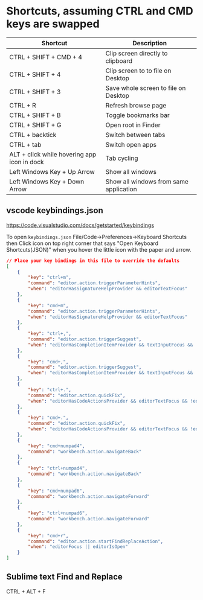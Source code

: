 # Shortcuts, assuming CTRL and CMD keys are swapped

| Shortcut                                    | Description                            |
| ------------------------------------------- | -------------------------------------- |
| CTRL + SHIFT + CMD + 4                      | Clip screen directly to clipboard      |
| CTRL + SHIFT + 4                            | Clip screen to to file on Desktop      |
| CTRL + SHIFT + 3                            | Save whole screen to file on Desktop   |
| CTRL + R                                    | Refresh browse page                    |
| CTRL + SHIFT + B                            | Toggle bookmarks bar                   |
| CTRL + SHIFT + G                            | Open root in Finder                    |
| CTRL + backtick                             | Switch between tabs                    |
| CTRL + tab                                  | Switch open apps                       |
| ALT + click while hovering app icon in dock | Tab cycling                            |
| Left Windows Key + Up Arrow                 | Show all windows                       |
| Left Windows Key + Down Arrow               | Show all windows from same application |

## vscode keybindings.json

https://code.visualstudio.com/docs/getstarted/keybindings

To open `keybindings.json` File/Code->Preferences->Keyboard Shortcuts then Click icon on top right corner that says "Open Keyboard Shortcuts(JSON)" when you hover the little icon with the paper and arrow.

```json
// Place your key bindings in this file to override the defaults
[
    {
        "key": "ctrl+m",
        "command": "editor.action.triggerParameterHints",
        "when": "editorHasSignatureHelpProvider && editorTextFocus"
    },
    {
        "key": "cmd+m",
        "command": "editor.action.triggerParameterHints",
        "when": "editorHasSignatureHelpProvider && editorTextFocus"
    },
    {
        "key": "ctrl+,",
        "command": "editor.action.triggerSuggest",
        "when": "editorHasCompletionItemProvider && textInputFocus && !editorReadonly"
    },
    {
        "key": "cmd+,",
        "command": "editor.action.triggerSuggest",
        "when": "editorHasCompletionItemProvider && textInputFocus && !editorReadonly"
    },
    {
        "key": "ctrl+.",
        "command": "editor.action.quickFix",
        "when": "editorHasCodeActionsProvider && editorTextFocus && !editorReadonly"
    },
    {
        "key": "cmd+.",
        "command": "editor.action.quickFix",
        "when": "editorHasCodeActionsProvider && editorTextFocus && !editorReadonly"
    },
    {
        "key": "cmd+numpad4",
        "command": "workbench.action.navigateBack"
    },
    {
        "key": "ctrl+numpad4",
        "command": "workbench.action.navigateBack"
    },
    {
        "key": "cmd+numpad6",
        "command": "workbench.action.navigateForward"
    },
    {
        "key": "ctrl+numpad6",
        "command": "workbench.action.navigateForward"
    },
    {
        "key": "cmd+r",
        "command": "editor.action.startFindReplaceAction",
        "when": "editorFocus || editorIsOpen"
    }
]
```

## Sublime text Find and Replace

CTRL + ALT + F
